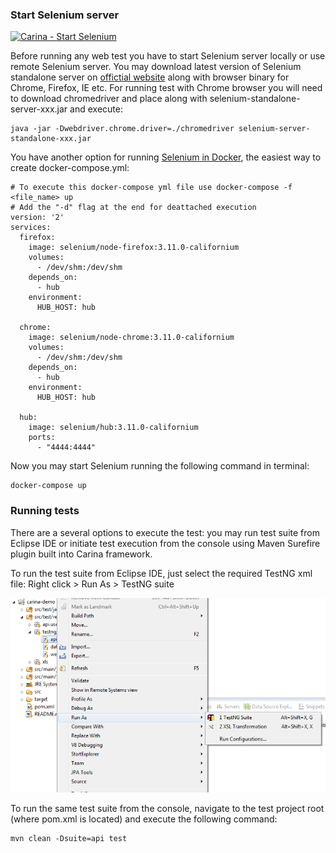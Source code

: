 ### Start Selenium server

[![Carina - Start Selenium](http://img.youtube.com/vi/YGXsVoEY74M/0.jpg)](https://youtu.be/YGXsVoEY74M)

Before running any web test you have to start Selenium server locally or use remote Selenium server. You may download latest version of Selenium standalone server on [offictial website](https://www.seleniumhq.org/download) along with browser binary for Chrome, Firefox, IE etc. For running test with Chrome browser you will need to download chromedriver and place along with selenium-standalone-server-xxx.jar and execute:
```
java -jar -Dwebdriver.chrome.driver=./chromedriver selenium-server-standalone-xxx.jar
```
You have another option for running [Selenium in Docker](https://github.com/SeleniumHQ/docker-selenium), the easiest way to create docker-compose.yml:
```
# To execute this docker-compose yml file use docker-compose -f <file_name> up
# Add the "-d" flag at the end for deattached execution
version: '2'
services:
  firefox:
    image: selenium/node-firefox:3.11.0-californium
    volumes:
      - /dev/shm:/dev/shm
    depends_on:
      - hub
    environment:
      HUB_HOST: hub

  chrome:
    image: selenium/node-chrome:3.11.0-californium
    volumes:
      - /dev/shm:/dev/shm
    depends_on:
      - hub
    environment:
      HUB_HOST: hub

  hub:
    image: selenium/hub:3.11.0-californium
    ports:
      - "4444:4444"
```
Now you may start Selenium running the following command in terminal:
```
docker-compose up
```

### Running tests

There are a several options to execute the test: you may run test suite from Eclipse IDE or initiate test execution from the console using Maven Surefire plugin built into Carina framework.

To run the test suite from Eclipse IDE, just select the required TestNG xml file: Right click > Run As > TestNG suite

![Execution from Eclipse IDE](img/006-Configuration-and-execution.png)


To run the same test suite from the console, navigate to the test project root (where pom.xml is located) and execute the following command:

```
mvn clean -Dsuite=api test
```
